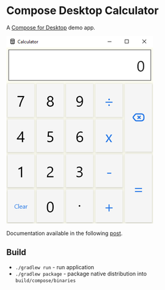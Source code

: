 # Compose Desktop Calculator

A [Compose for Desktop](https://www.jetbrains.com/lp/compose/) demo app.

![Compose Desktop Calculator Screenshot](https://github.com/soufianesakhi/compose-desktop-calculator/raw/main/screenshot.png)

Documentation available in the following [post](https://simply-how.com/getting-started-with-compose-for-desktop).

## Build
- `./gradlew run` - run application
- `./gradlew package` - package native distribution into `build/compose/binaries`

